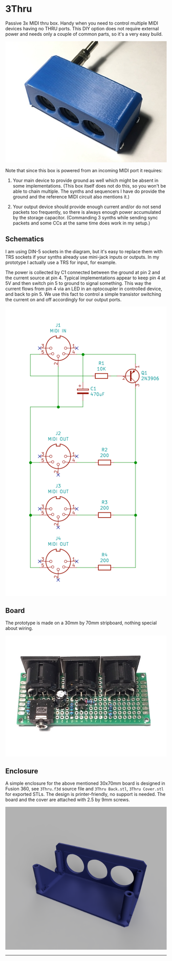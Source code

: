 # 3Thru

Passive 3x MIDI thru box. Handy when you need to control multiple MIDI devices having no THRU ports. 
This DIY option does not require external power and needs only a couple of common parts, so it's a very easy build.

![Assembled Prototype](./photo-main.jpg)

Note that since this box is powered from an incoming MIDI port it requires:

1) Your main device to provide ground as well which might be absent in some implementations. (This box itself does not do this, so you won't be able to chain multiple. The synths and sequencers I have do provide the ground and the reference MIDI circuit also mentions it.)

2) Your output device should provide enough current and/or do not send packets too frequently, so there is always enough power accumulated by the storage capacitor. (Commanding 3 synths while sending sync packets and some CCs at the same time does work in my setup.)

## Schematics

I am using DIN-5 sockets in the diagram, but it's easy to replace them with TRS sockets if your synths already use mini-jack inputs or outputs. In my prototype I actually use a TRS for input, for example. 

The power is collected by C1 connected between the ground at pin 2 and the current source at pin 4. Typical implementations appear to keep pin 4 at 5V and then switch pin 5 to ground to signal something. This way the current flows from pin 4 via an LED in an optocoupler in controlled device, and back to pin 5. We use this fact to control a simple transistor switching the current on and off accordingly for our output ports.

![Schematics](./schematics.png)

## Board

The prototype is made on a 30mm by 70mm stripboard, nothing special about wiring.

![Open Board](./photo-board.jpg)

## Enclosure

A simple enclosure for the above mentioned 30x70mm board is designed in Fusion 360, see `3Thru.f3d` source file and `3Thru Back.stl`, `3Thru Cover.stl` for exported STLs. The design is printer-friendly, no support is needed. The board and the cover are attached with 2.5 by 9mm screws.

![Rendering of 3Thru Back STL](./back-rendering.png)

---
